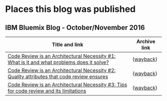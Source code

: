 # Places this blog was published

## IBM Bluemix Blog - October/November 2016

|Title and link|Archive link|
|--------------|------------|
|[Code Review is an Architectural Necessity #1: What is it and what problems does it solve?](https://www.ibm.com/blogs/bluemix/2016/10/code-review-is-architectural-necessity-part1/)|([wayback](https://web.archive.org/web/20180913024438/https://www.ibm.com/blogs/bluemix/2016/10/code-review-is-architectural-necessity-part1/))
|[Code Review is an Architectural Necessity #2: Quality attributes that code review ensures](https://www.ibm.com/blogs/bluemix/2016/10/code-review-is-architectural-necessity-part2/)|([wayback](https://web.archive.org/web/20180913024503/https://www.ibm.com/blogs/bluemix/2016/10/code-review-is-architectural-necessity-part2/))
|[Code Review is an Architectural Necessity #3: Tips for code review and its limitations](https://www.ibm.com/blogs/bluemix/2016/11/code-review-is-architectural-necessity-part3/)|([wayback](https://web.archive.org/web/20180913024555/https://www.ibm.com/blogs/bluemix/2016/11/code-review-is-architectural-necessity-part3/))
